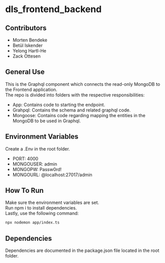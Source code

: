 # dls_frontend_backend

## Contributors

- Morten Bendeke
- Betül Iskender
- Yelong Hartl-He
- Zack Ottesen

## General Use
This is the Graphql component which connects the read-only MongoDB to the Frontend application.<br>
The repo is divided into folders with the respective responsibilities:
- App: Contains code to starting the endpoint.
- Grahpql: Contains the schema and related graphql code.
- Mongoose: Contains code regarding mapping the entities in the MongoDB to be used in Graphql.

## Environment Variables
Create a .Env in the root folder.

- PORT: 4000
- MONGOUSER: admin
- MONGOPW: Passw0rd!
- MONGOURL: @localhost:27017/admin

## How To Run
Make sure the environment variables are set.<br>
Run npm i to install dependencies.<br>
Lastly, use the following command:

```bash
npx nodemon app/index.ts
```

## Dependencies
Dependencies are documented in the package.json file located in the root folder.